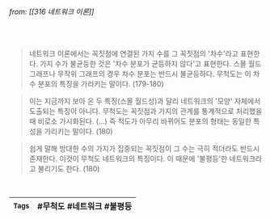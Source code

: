 
###### from: [[316 네트워크 이론]]

<br/>

>네트워크 이론에서는 꼭짓점에 연결된 가지 수를 그 꼭짓점의 '차수'라고 표현한다. 가지 수가 불균등한 것은 '차수 분포가 균등하지 않다'고 표현한다. 스몰 월드 그래프나 무작위 그래프의 경우 차수 분포는 반드시 불균등하다. 무척도는 이 차수 분포의 특징을 가리키는 말이다. (179-180)

>이는 지금까지 보아 온 두 특징(스몰 월드성)과 달리 네트워크의 '모양' 자체에서 도출되는 특징이 아니다. 무척도는 꼭짓점과 가지의 관계를 통계적으로 처리했을 때 비로소 가시화된다. (...) 즉 척도가 아무리 바뀌어도 분포의 형태는 동일한 특성을 가리키는 말이다. (180)

>쉽게 말해 방대한 수의 가지가 집중되는 꼭짓점이 그 수는 극히 적더라도 반드시 존재한다. 이것이 무척도 네트워크의 특징이다. 이 때문에 '불평등'한 네트워크라고 불리기도 한다. (180)


<br/>

| <small> Tags </small> | #무척도 #네트워크 #불평등  |
| --- | --- |
